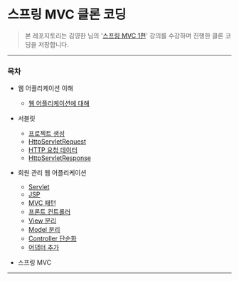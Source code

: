# 스프링 MVC 클론 코딩

> 본 레포지토리는 김영한 님의 '[스프링 MVC 1편](https://inf.run/kMtp)' 강의를 수강하며 진행한 클론 코딩을 저장합니다.

***

### 목차

* 웹 어플리케이션 이해
  * [웹 어플리케이션에 대해](https://yeonyeon.tistory.com/80?category=925909)
  
* 서블릿
  * [프로젝트 생성](https://yeonyeon.tistory.com/81)
  * [HttpServletRequest](https://yeonyeon.tistory.com/87)
  * [HTTP 요청 데이터](https://yeonyeon.tistory.com/98)
  * [HttpServletResponse](https://yeonyeon.tistory.com/99)

* 회원 관리 웹 어플리케이션
  * [Servlet](https://yeonyeon.tistory.com/100)
  * [JSP](https://yeonyeon.tistory.com/101)
  * [MVC 패턴](https://yeonyeon.tistory.com/102)
  * [프론트 컨트롤러](https://yeonyeon.tistory.com/103)
  * [View 분리](https://yeonyeon.tistory.com/104)
  * [Model 분리](https://yeonyeon.tistory.com/105)
  * [Controller 단순화](https://yeonyeon.tistory.com/106)
  * [어댑터 추가](https://yeonyeon.tistory.com/108)

* 스프링 MVC
  
***